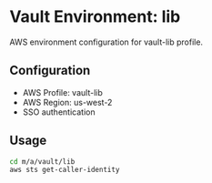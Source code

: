 # Vault Environment: lib

AWS environment configuration for vault-lib profile.

## Configuration

- AWS Profile: vault-lib
- AWS Region: us-west-2
- SSO authentication

## Usage

```bash
cd m/a/vault/lib
aws sts get-caller-identity
```
